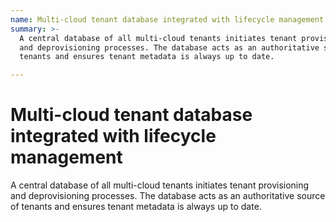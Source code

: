 ```yaml
---
name: Multi-cloud tenant database integrated with lifecycle management
summary: >-
  A central database of all multi-cloud tenants initiates tenant provisioning
  and deprovisioning processes. The database acts as an authoritative source of
  tenants and ensures tenant metadata is always up to date.

---
```


# Multi-cloud tenant database integrated with lifecycle management

A central database of all multi-cloud tenants initiates tenant provisioning and deprovisioning processes. The database acts as an authoritative source of tenants and ensures tenant metadata is always up to date.

